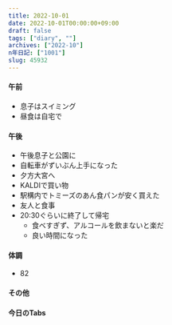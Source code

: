 ```yaml
---
title: 2022-10-01
date: 2022-10-01T00:00:00+09:00
draft: false
tags: ["diary", ""]
archives: ["2022-10"]
n年日記: ["1001"]
slug: 45932
---
```

#### 午前
- 息子はスイミング
- 昼食は自宅で
#### 午後
- 午後息子と公園に
- 自転車がずいぶん上手になった
- 夕方大宮へ
- KALDIで買い物
- 駅構内でトミーズのあん食パンが安く買えた
- 友人と食事
- 20:30ぐらいに終了して帰宅
  - 食べすぎず、アルコールを飲まないと楽だ
  - 良い時間になった
#### 体調
- 82
#### その他
#### 今日のTabs